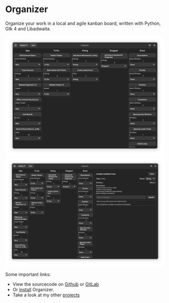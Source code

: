 # Organizer

Organize your work in a local and agile kanban board, written with Python, Gtk 4 and Libadwaita.

<img src="assets/organizer1.png"/><img src="assets/organizer2.png"/>
<!--[organizer1.png](assets/organizer1.png) ![organizer2.png](assets/organizer2.png)-->

Some important links: 
* View the sourcecode on [Github](https://github.com/UnicornyRainbow/Organizer) or [GitLab](https://gitlab.com/UnicornyRainbow/Organizer)
* Or [install](https://UnicornyRainbow.github.io/Organizer/install) Organizer.
* Take a look at my other [projects](https://UnicornyRainbow.github.io/UnicornyRainbow/myProjects)
